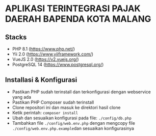 # APLIKASI TERINTEGRASI PAJAK DAERAH BAPENDA KOTA MALANG

## Stacks
- PHP 8.1 (https://www.php.net/)
- Yii 2.0 (https://www.yiiframework.com/)
- VueJS 2.0 (https://v2.vuejs.org/)
- PostgreSQL 14 (https://www.postgresql.org/)

## Installasi & Konfigurasi
- Pastikan PHP sudah terinstall dan terkonfigurasi dengan webservice yang ada
- Pastikan PHP Composer sudah terinstall
- Clone repositori ini dan masuk ke direktori hasil clone
- Ketik perintah: `composer install`
- Ubah dan sesuaikan konfigurasi pada file: `./config/db.php`
- Tambahkan file `./config/web.env.php` dengan mengcopy file `./config/web.env.php.example`dan sesuaikan konfigurasinya
